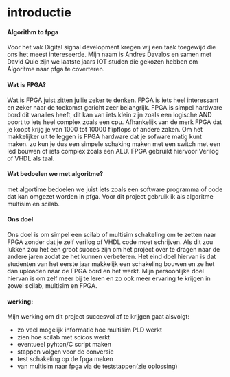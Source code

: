 # **introductie**

#### **Algorithm to fpga**

Voor het vak Digital signal development kregen wij een taak toegewijd die ons het meest intereseerde. Mijn naam is Andres Davalos en samen met David Quie zijn we laatste jaars IOT studen die gekozen hebben om Algoritme naar pfga te coverteren. 



#### **Wat is FPGA?**

Wat is FPGA juist zitten jullie zeker te denken. FPGA is iets heel interessant en zeker naar de toekomst gericht zeer belangrijk. FPGA is simpel hardware bord dit vanalles heeft, dit kan van iets klein zijn zoals een logische AND poort to iets heel complex zoals een cpu. Afhankelijk van de merk FPGA dat je koopt krijg je van 1000 tot 10000 flipflops of andere zaken. Om het makkelijker uit te leggen is FPGA hardware dat je sofware matig kunt maken. zo kun je dus een simpele schaking maken met een switch met een led bouwen of iets complex zoals een ALU. FPGA gebruikt hiervoor Verilog of VHDL als taal.

#### **Wat bedoelen we met algoritme?**

met algortime bedoelen we juist iets zoals een software programma of code dat kan omgezet worden in pfga. Voor dit project gebruik ik als algoritme multisim en scilab.



#### **Ons doel** 

Ons doel is om simpel een scilab of multisim schakeling om te zetten naar FPGA zonder dat je zelf verilog of VHDL code moet schrijven. Als dit zou lukken zou het een groot succes zijn om het project over te dragen naar de andere jaren zodat ze het kunnen verbeteren. Het eind doel hiervan is dat studenten van het eerste jaar makkelijk een schakeling bouwen en ze het dan uploaden naar de FPGA bord en het werkt. Mijn persoonlijke doel hiervan is om zelf meer bij te leren en zo ook meer ervaring te krijgen in zowel scilab, multisim en FPGA.   



#### **werking:**

Mijn werking om dit project succesvol af te krijgen gaat alsvolgt: 

- zo veel mogelijk informatie hoe multisim PLD werkt
- zien hoe scilab met scicos werkt
- eventueel pyhton/C script maken
- stappen volgen voor de conversie
- test schakeling op de fpga maken
- van multisim naar fpga via de teststappen(zie oplossing)
 




